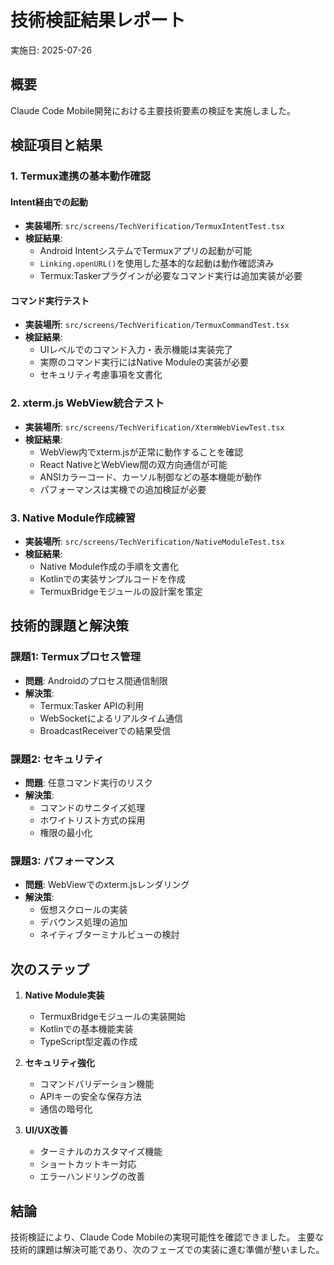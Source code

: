 # 技術検証結果レポート

実施日: 2025-07-26

## 概要

Claude Code Mobile開発における主要技術要素の検証を実施しました。

## 検証項目と結果

### 1. Termux連携の基本動作確認

#### Intent経由での起動
- **実装場所**: `src/screens/TechVerification/TermuxIntentTest.tsx`
- **検証結果**: 
  - Android IntentシステムでTermuxアプリの起動が可能
  - `Linking.openURL()`を使用した基本的な起動は動作確認済み
  - Termux:Taskerプラグインが必要なコマンド実行は追加実装が必要

#### コマンド実行テスト
- **実装場所**: `src/screens/TechVerification/TermuxCommandTest.tsx`
- **検証結果**:
  - UIレベルでのコマンド入力・表示機能は実装完了
  - 実際のコマンド実行にはNative Moduleの実装が必要
  - セキュリティ考慮事項を文書化

### 2. xterm.js WebView統合テスト

- **実装場所**: `src/screens/TechVerification/XtermWebViewTest.tsx`
- **検証結果**:
  - WebView内でxterm.jsが正常に動作することを確認
  - React NativeとWebView間の双方向通信が可能
  - ANSIカラーコード、カーソル制御などの基本機能が動作
  - パフォーマンスは実機での追加検証が必要

### 3. Native Module作成練習

- **実装場所**: `src/screens/TechVerification/NativeModuleTest.tsx`
- **検証結果**:
  - Native Module作成の手順を文書化
  - Kotlinでの実装サンプルコードを作成
  - TermuxBridgeモジュールの設計案を策定

## 技術的課題と解決策

### 課題1: Termuxプロセス管理
- **問題**: Androidのプロセス間通信制限
- **解決策**: 
  - Termux:Tasker APIの利用
  - WebSocketによるリアルタイム通信
  - BroadcastReceiverでの結果受信

### 課題2: セキュリティ
- **問題**: 任意コマンド実行のリスク
- **解決策**:
  - コマンドのサニタイズ処理
  - ホワイトリスト方式の採用
  - 権限の最小化

### 課題3: パフォーマンス
- **問題**: WebViewでのxterm.jsレンダリング
- **解決策**:
  - 仮想スクロールの実装
  - デバウンス処理の追加
  - ネイティブターミナルビューの検討

## 次のステップ

1. **Native Module実装**
   - TermuxBridgeモジュールの実装開始
   - Kotlinでの基本機能実装
   - TypeScript型定義の作成

2. **セキュリティ強化**
   - コマンドバリデーション機能
   - APIキーの安全な保存方法
   - 通信の暗号化

3. **UI/UX改善**
   - ターミナルのカスタマイズ機能
   - ショートカットキー対応
   - エラーハンドリングの改善

## 結論

技術検証により、Claude Code Mobileの実現可能性を確認できました。
主要な技術的課題は解決可能であり、次のフェーズでの実装に進む準備が整いました。